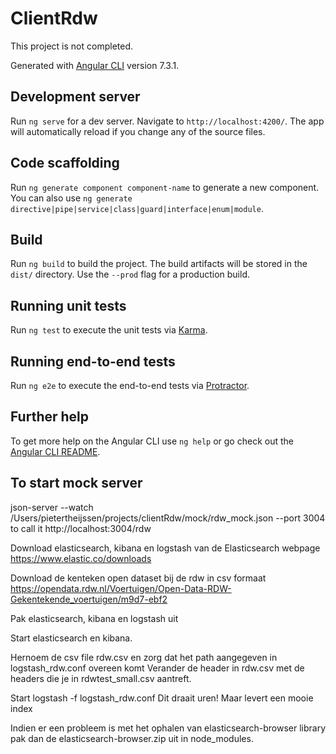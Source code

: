 # ClientRdw

This project is not completed.

Generated with [Angular CLI](https://github.com/angular/angular-cli) version 7.3.1.

## Development server

Run `ng serve` for a dev server. Navigate to `http://localhost:4200/`. The app will automatically reload if you change any of the source files.

## Code scaffolding

Run `ng generate component component-name` to generate a new component. You can also use `ng generate directive|pipe|service|class|guard|interface|enum|module`.

## Build

Run `ng build` to build the project. The build artifacts will be stored in the `dist/` directory. Use the `--prod` flag for a production build.

## Running unit tests

Run `ng test` to execute the unit tests via [Karma](https://karma-runner.github.io).

## Running end-to-end tests

Run `ng e2e` to execute the end-to-end tests via [Protractor](http://www.protractortest.org/).

## Further help

To get more help on the Angular CLI use `ng help` or go check out the [Angular CLI README](https://github.com/angular/angular-cli/blob/master/README.md).


## To start mock server
json-server --watch /Users/pietertheijssen/projects/clientRdw/mock/rdw_mock.json --port 3004
to call it http://localhost:3004/rdw

Download elasticsearch, kibana en logstash van de Elasticsearch webpage
https://www.elastic.co/downloads

Download de kenteken open dataset bij de rdw in csv formaat
https://opendata.rdw.nl/Voertuigen/Open-Data-RDW-Gekentekende_voertuigen/m9d7-ebf2

Pak elasticsearch, kibana en logstash uit


Start elasticsearch en kibana.

Hernoem de csv file rdw.csv en zorg dat het path aangegeven in logstash_rdw.conf overeen komt
Verander de header in rdw.csv met de headers die je in rdwtest_small.csv aantreft.

Start logstash -f logstash_rdw.conf
Dit draait uren! Maar levert een mooie index


Indien er een probleem is met het ophalen van elasticsearch-browser library pak dan de elasticsearch-browser.zip uit in node_modules.


